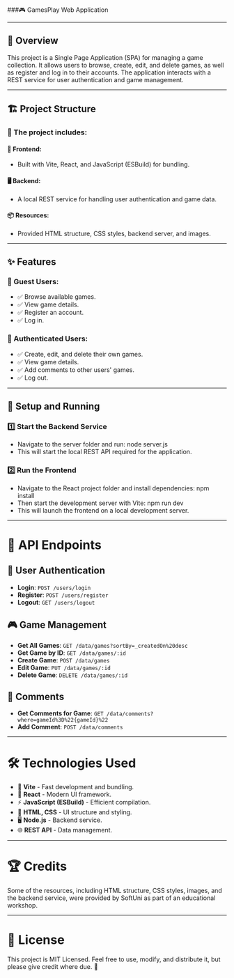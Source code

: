 ###🎮 GamesPlay Web Application

---

## 📌 Overview
This project is a Single Page Application (SPA) for managing a game collection. It allows users to browse, create, edit, and delete games, as well as register and log in to their accounts. The application interacts with a REST service for user authentication and game management.

---

## 🏗️ Project Structure
### 🔹 The project includes:
#### 🚀 Frontend:
- Built with Vite, React, and JavaScript (ESBuild) for bundling.
#### 🖥️ Backend:
- A local REST service for handling user authentication and game data.
#### 📦 Resources:
- Provided HTML structure, CSS styles, backend server, and images.
  
---

## ✨ Features
### 👥 Guest Users:
- ✅ Browse available games.
- ✅ View game details.
- ✅ Register an account.
- ✅ Log in.

### 🔐 Authenticated Users:
- ✅ Create, edit, and delete their own games.
- ✅ View game details.
- ✅ Add comments to other users' games.
- ✅ Log out.
  
---

## 🚀 Setup and Running
### 1️⃣ Start the Backend Service
- Navigate to the server folder and run:
node server.js
- This will start the local REST API required for the application.

### 2️⃣ Run the Frontend
- Navigate to the React project folder and install dependencies:
npm install
- Then start the development server with Vite:
npm run dev
- This will launch the frontend on a local development server.
  
---

# 📡 API Endpoints

## 🔑 **User Authentication**
- **Login**: `POST /users/login`
- **Register**: `POST /users/register`
- **Logout**: `GET /users/logout`

## 🎮 **Game Management**
- **Get All Games**: `GET /data/games?sortBy=_createdOn%20desc`
- **Get Game by ID**: `GET /data/games/:id`
- **Create Game**: `POST /data/games`
- **Edit Game**: `PUT /data/games/:id`
- **Delete Game**: `DELETE /data/games/:id`

## 💬 **Comments**
- **Get Comments for Game**: `GET /data/comments?where=gameId%3D%22{gameId}%22`
- **Add Comment**: `POST /data/comments`

---

# 🛠️ **Technologies Used**
- 🚀 **Vite** - Fast development and bundling.
- 🎨 **React** - Modern UI framework.
- ⚡ **JavaScript (ESBuild)** - Efficient compilation.
- 📄 **HTML, CSS** - UI structure and styling.
- 🖥️ **Node.js** - Backend service.
- 🌐 **REST API** - Data management.

---

# 🏆 **Credits**
Some of the resources, including HTML structure, CSS styles, images, and the backend service, were provided by SoftUni as part of an educational workshop.

---

# 📜 **License**
This project is MIT Licensed. Feel free to use, modify, and distribute it, but please give credit where due. 🚀
